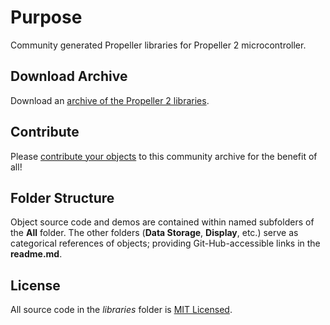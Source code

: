 # Purpose
Community generated Propeller libraries for Propeller 2 microcontroller.

## Download Archive
Download an [archive of the Propeller 2 libraries](https://github.com/parallaxinc/propeller/releases/download/OBEX-220706/P2_OBEX_220706.ZIP).

## Contribute
Please [contribute your objects](https://github.com/parallaxinc/propeller/wiki/Contributing) to this community archive for the benefit of all!

## Folder Structure
Object source code and demos are contained within named subfolders of the __All__ folder. The other folders (__Data Storage__, __Display__, etc.) serve as categorical references of objects; providing Git-Hub-accessible links in the __readme.md__.

## License
All source code in the _libraries_ folder is [MIT Licensed](https://github.com/parallaxinc/propeller/wiki/Propeller-Object-License-(MIT)).

